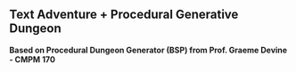 ## Text Adventure + Procedural Generative Dungeon 
**Based on Procedural Dungeon Generator (BSP) from Prof. Graeme Devine - CMPM 170**
